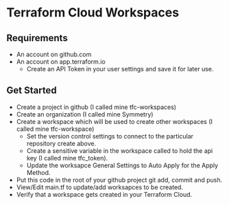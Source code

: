 # Terraform Cloud Workspaces

## Requirements

* An account on github.com
* An account on app.terraform.io
  * Create an API Token in your user settings and save it for later use.

## Get Started

* Create a project in github (I called mine tfc-workspaces)
* Create an organization (I called mine Symmetry)
* Create a workspace which will be used to create other workspaces (I called mine tfc-workspace)
  * Set the version control settings to connect to the particular repository create above.
  * Create a sensitive variable in the workspace called to hold the api key (I called mine tfc_token).
  * Update the worksapce General Settings to Auto Apply for the Apply Method.
* Put this code in the root of your github project git add, commit and push.
* View/Edit main.tf to update/add worksapces to be created.
* Verify that a workspace gets created in your Terraform Cloud.
